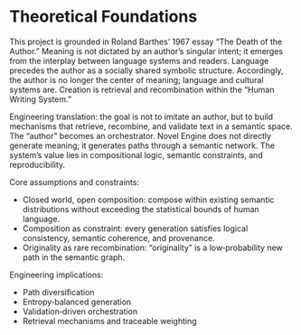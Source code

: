 # Theoretical Foundations

This project is grounded in Roland Barthes’ 1967 essay “The Death of the Author.” Meaning is not dictated by an author’s singular intent; it emerges from the interplay between language systems and readers. Language precedes the author as a socially shared symbolic structure. Accordingly, the author is no longer the center of meaning; language and cultural systems are. Creation is retrieval and recombination within the “Human Writing System.”

Engineering translation: the goal is not to imitate an author, but to build mechanisms that retrieve, recombine, and validate text in a semantic space. The “author” becomes an orchestrator. Novel Engine does not directly generate meaning; it generates paths through a semantic network. The system’s value lies in compositional logic, semantic constraints, and reproducibility.

Core assumptions and constraints:
- Closed world, open composition: compose within existing semantic distributions without exceeding the statistical bounds of human language.
- Composition as constraint: every generation satisfies logical consistency, semantic coherence, and provenance.
- Originality as rare recombination: “originality” is a low‑probability new path in the semantic graph.

Engineering implications:
- Path diversification
- Entropy‑balanced generation
- Validation‑driven orchestration
- Retrieval mechanisms and traceable weighting

